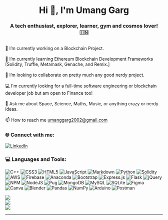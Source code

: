 <h1 align="center"> Hi 👋, I'm Umang Garg </h1>

<h3 align="center"> A tech enthusiast, explorer, learner, gym and cosmos lover! 🇮🇳 </h3>
</br>
🔭 I’m currently working on a Blockchain Project.<br><br>
🌱 I’m currently learning Ethereum Blockchain Development Frameworks [Solidity, Truffle, Metamask, Genache, and Remix.]<br><br>
👯 I’m looking to collaborate on pretty much any good nerdy project.<br><br>
💻 I'm currently looking for a full-time software engineering or blockchain developer job but am open to Finance too!<br><br>
💬 Ask me about Space, Science, Maths, Music, or anything crazy or nerdy ideas.<br><br>
📫 How to reach me <a href="mailto:umanggarg2002@gmail.com">umanggarg2002@gmail.com</a><br>
<!-- 📄 Know about my experiences by checking out my resume!<br><br> -->
<!-- [![](https://visitcount.itsvg.in/api?id=TBUGOP&icon=0&color=0)](https://visitcount.itsvg.in) -->

### 🌐 Connect with me: 
[![LinkedIn](https://img.shields.io/badge/LinkedIn-%230077B5.svg?logo=linkedin&logoColor=white)](https://www.linkedin.com/in/umang-garg-3a6147210/) 

### 💻 Languages and Tools:
![C++](https://img.shields.io/badge/c++-%2300599C.svg?style=for-the-badge&logo=c%2B%2B&logoColor=white) ![CSS3](https://img.shields.io/badge/css3-%231572B6.svg?style=for-the-badge&logo=css3&logoColor=white) ![HTML5](https://img.shields.io/badge/html5-%23E34F26.svg?style=for-the-badge&logo=html5&logoColor=white) ![JavaScript](https://img.shields.io/badge/javascript-%23323330.svg?style=for-the-badge&logo=javascript&logoColor=%23F7DF1E) ![Markdown](https://img.shields.io/badge/markdown-%23000000.svg?style=for-the-badge&logo=markdown&logoColor=white) ![Python](https://img.shields.io/badge/python-3670A0?style=for-the-badge&logo=python&logoColor=ffdd54) ![Solidity](https://img.shields.io/badge/Solidity-%23363636.svg?style=for-the-badge&logo=solidity&logoColor=white) ![AWS](https://img.shields.io/badge/AWS-%23FF9900.svg?style=for-the-badge&logo=amazon-aws&logoColor=white) ![Firebase](https://img.shields.io/badge/firebase-%23039BE5.svg?style=for-the-badge&logo=firebase) ![Anaconda](https://img.shields.io/badge/Anaconda-%2344A833.svg?style=for-the-badge&logo=anaconda&logoColor=white) ![Bootstrap](https://img.shields.io/badge/bootstrap-%23563D7C.svg?style=for-the-badge&logo=bootstrap&logoColor=white) ![Express.js](https://img.shields.io/badge/express.js-%23404d59.svg?style=for-the-badge&logo=express&logoColor=%2361DAFB) ![Flask](https://img.shields.io/badge/flask-%23000.svg?style=for-the-badge&logo=flask&logoColor=white) ![jQuery](https://img.shields.io/badge/jquery-%230769AD.svg?style=for-the-badge&logo=jquery&logoColor=white) ![NPM](https://img.shields.io/badge/NPM-%23000000.svg?style=for-the-badge&logo=npm&logoColor=white) ![NodeJS](https://img.shields.io/badge/node.js-6DA55F?style=for-the-badge&logo=node.js&logoColor=white) ![Pug](https://img.shields.io/badge/Pug-FFF?style=for-the-badge&logo=pug&logoColor=A86454) ![MongoDB](https://img.shields.io/badge/MongoDB-%234ea94b.svg?style=for-the-badge&logo=mongodb&logoColor=white) ![MySQL](https://img.shields.io/badge/mysql-%2300f.svg?style=for-the-badge&logo=mysql&logoColor=white) ![SQLite](https://img.shields.io/badge/sqlite-%2307405e.svg?style=for-the-badge&logo=sqlite&logoColor=white) 	![Figma](https://img.shields.io/badge/figma-%23F24E1E.svg?style=for-the-badge&logo=figma&logoColor=white) ![Canva](https://img.shields.io/badge/Canva-%2300C4CC.svg?style=for-the-badge&logo=Canva&logoColor=white) ![Blender](https://img.shields.io/badge/blender-%23F5792A.svg?style=for-the-badge&logo=blender&logoColor=white)  ![Pandas](https://img.shields.io/badge/pandas-%23150458.svg?style=for-the-badge&logo=pandas&logoColor=white) ![NumPy](https://img.shields.io/badge/numpy-%23013243.svg?style=for-the-badge&logo=numpy&logoColor=white) ![Arduino](https://img.shields.io/badge/-Arduino-00979D?style=for-the-badge&logo=Arduino&logoColor=white) ![Postman](https://img.shields.io/badge/Postman-FF6C37?style=for-the-badge&logo=postman&logoColor=white)


![](https://github-readme-stats.vercel.app/api?username=TBUGOP&theme=radical&hide_border=false&include_all_commits=false&count_private=false)<br/>
![](https://github-readme-streak-stats.herokuapp.com/?user=TBUGOP&theme=radical&hide_border=false)<br/>
![](https://github-readme-stats.vercel.app/api/top-langs/?username=TBUGOP&theme=radical&hide_border=false&include_all_commits=false&count_private=false&layout=compact)

---


